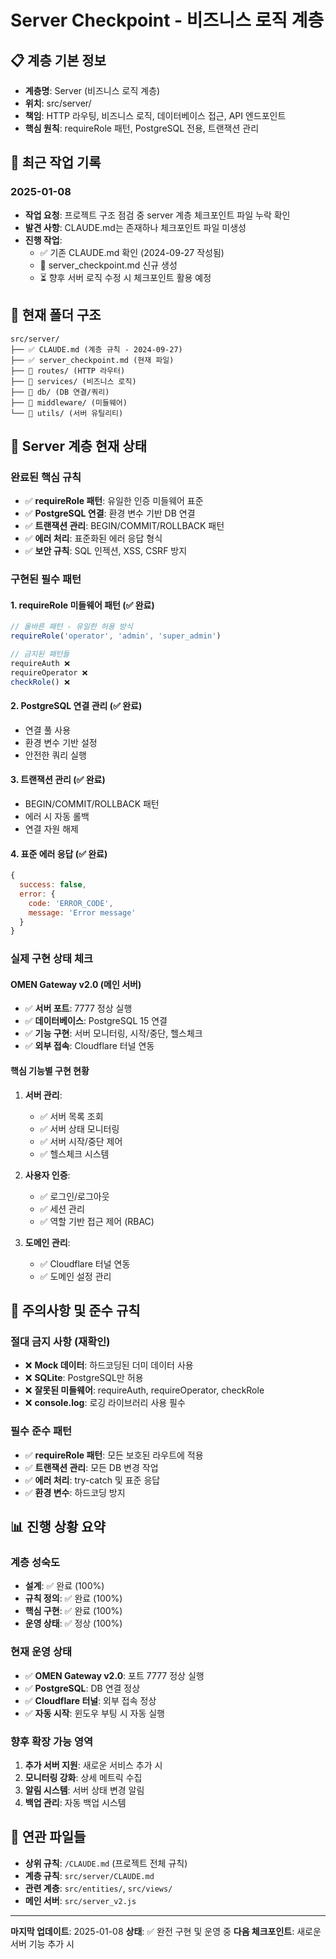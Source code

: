 # Server Checkpoint - 비즈니스 로직 계층

## 📋 계층 기본 정보
- **계층명**: Server (비즈니스 로직 계층)
- **위치**: src/server/
- **책임**: HTTP 라우팅, 비즈니스 로직, 데이터베이스 접근, API 엔드포인트
- **핵심 원칙**: requireRole 패턴, PostgreSQL 전용, 트랜잭션 관리

## 🔄 최근 작업 기록

### 2025-01-08
- **작업 요청**: 프로젝트 구조 점검 중 server 계층 체크포인트 파일 누락 확인
- **발견 사항**: CLAUDE.md는 존재하나 체크포인트 파일 미생성
- **진행 작업**:
  - ✅ 기존 CLAUDE.md 확인 (2024-09-27 작성됨)
  - 🔄 server_checkpoint.md 신규 생성
  - ⏳ 향후 서버 로직 수정 시 체크포인트 활용 예정

## 📁 현재 폴더 구조
```
src/server/
├── ✅ CLAUDE.md (계층 규칙 - 2024-09-27)
├── ✅ server_checkpoint.md (현재 파일)
├── 📁 routes/ (HTTP 라우터)
├── 📁 services/ (비즈니스 로직)
├── 📁 db/ (DB 연결/쿼리)
├── 📁 middleware/ (미들웨어)
└── 📁 utils/ (서버 유틸리티)
```

## 🎯 Server 계층 현재 상태

### 완료된 핵심 규칙
- ✅ **requireRole 패턴**: 유일한 인증 미들웨어 표준
- ✅ **PostgreSQL 연결**: 환경 변수 기반 DB 연결
- ✅ **트랜잭션 관리**: BEGIN/COMMIT/ROLLBACK 패턴
- ✅ **에러 처리**: 표준화된 에러 응답 형식
- ✅ **보안 규칙**: SQL 인젝션, XSS, CSRF 방지

### 구현된 필수 패턴

#### 1. requireRole 미들웨어 패턴 (✅ 완료)
```javascript
// 올바른 패턴 - 유일한 허용 방식
requireRole('operator', 'admin', 'super_admin')

// 금지된 패턴들
requireAuth ❌
requireOperator ❌
checkRole() ❌
```

#### 2. PostgreSQL 연결 관리 (✅ 완료)
- 연결 풀 사용
- 환경 변수 기반 설정
- 안전한 쿼리 실행

#### 3. 트랜잭션 관리 (✅ 완료)
- BEGIN/COMMIT/ROLLBACK 패턴
- 에러 시 자동 롤백
- 연결 자원 해제

#### 4. 표준 에러 응답 (✅ 완료)
```javascript
{
  success: false,
  error: {
    code: 'ERROR_CODE',
    message: 'Error message'
  }
}
```

### 실제 구현 상태 체크

#### OMEN Gateway v2.0 (메인 서버)
- ✅ **서버 포트**: 7777 정상 실행
- ✅ **데이터베이스**: PostgreSQL 15 연결
- ✅ **기능 구현**: 서버 모니터링, 시작/중단, 헬스체크
- ✅ **외부 접속**: Cloudflare 터널 연동

#### 핵심 기능별 구현 현황
1. **서버 관리**:
   - ✅ 서버 목록 조회
   - ✅ 서버 상태 모니터링
   - ✅ 서버 시작/중단 제어
   - ✅ 헬스체크 시스템

2. **사용자 인증**:
   - ✅ 로그인/로그아웃
   - ✅ 세션 관리
   - ✅ 역할 기반 접근 제어 (RBAC)

3. **도메인 관리**:
   - ✅ Cloudflare 터널 연동
   - ✅ 도메인 설정 관리

## 🚨 주의사항 및 준수 규칙

### 절대 금지 사항 (재확인)
- ❌ **Mock 데이터**: 하드코딩된 더미 데이터 사용
- ❌ **SQLite**: PostgreSQL만 허용
- ❌ **잘못된 미들웨어**: requireAuth, requireOperator, checkRole
- ❌ **console.log**: 로깅 라이브러리 사용 필수

### 필수 준수 패턴
- ✅ **requireRole 패턴**: 모든 보호된 라우트에 적용
- ✅ **트랜잭션 관리**: 모든 DB 변경 작업
- ✅ **에러 처리**: try-catch 및 표준 응답
- ✅ **환경 변수**: 하드코딩 방지

## 📊 진행 상황 요약

### 계층 성숙도
- **설계**: ✅ 완료 (100%)
- **규칙 정의**: ✅ 완료 (100%)
- **핵심 구현**: ✅ 완료 (100%)
- **운영 상태**: ✅ 정상 (100%)

### 현재 운영 상태
- ✅ **OMEN Gateway v2.0**: 포트 7777 정상 실행
- ✅ **PostgreSQL**: DB 연결 정상
- ✅ **Cloudflare 터널**: 외부 접속 정상
- ✅ **자동 시작**: 윈도우 부팅 시 자동 실행

### 향후 확장 가능 영역
1. **추가 서버 지원**: 새로운 서비스 추가 시
2. **모니터링 강화**: 상세 메트릭 수집
3. **알림 시스템**: 서버 상태 변경 알림
4. **백업 관리**: 자동 백업 시스템

## 🔗 연관 파일들
- **상위 규칙**: `/CLAUDE.md` (프로젝트 전체 규칙)
- **계층 규칙**: `src/server/CLAUDE.md`
- **관련 계층**: `src/entities/`, `src/views/`
- **메인 서버**: `src/server_v2.js`

---
**마지막 업데이트**: 2025-01-08
**상태**: ✅ 완전 구현 및 운영 중
**다음 체크포인트**: 새로운 서버 기능 추가 시